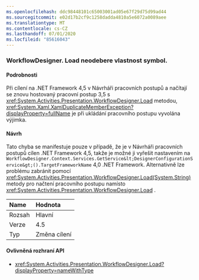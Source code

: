 ```yaml
---
ms.openlocfilehash: ddc98448101c65003001ad05e67f29d75d99ad44
ms.sourcegitcommit: e02d17b2cf9c1258dadda4810a5e6072a0089aee
ms.translationtype: MT
ms.contentlocale: cs-CZ
ms.lasthandoff: 07/01/2020
ms.locfileid: "85616043"
---
```

### <a name="workflowdesignerload-doesnt-remove-symbol-property"></a>WorkflowDesigner. Load neodebere vlastnost symbol.

#### <a name="details"></a>Podrobnosti

Při cílení na .NET Framework 4,5 v Návrháři pracovních postupů a načítají se znovu hostovaný pracovní postup 3,5 s <xref:System.Activities.Presentation.WorkflowDesigner.Load> metodou, <xref:System.Xaml.XamlDuplicateMemberException?displayProperty=fullName> je při ukládání pracovního postupu vyvolána výjimka.

#### <a name="suggestion"></a>Návrh

Tato chyba se manifestuje pouze v případě, že je v Návrháři pracovních postupů cílen .NET Framework 4,5, takže je možné ji vyřešit nastavením na `WorkflowDesigner.Context.Services.GetService&lt;DesignerConfigurationService&gt;().TargetFrameworkName` 4,0 .NET Framework. Alternativně lze problému zabránit pomocí <xref:System.Activities.Presentation.WorkflowDesigner.Load(System.String)> metody pro načtení pracovního postupu namísto <xref:System.Activities.Presentation.WorkflowDesigner.Load> .

| Name    | Hodnota       |
|:--------|:------------|
| Rozsah   | Hlavní       |
| Verze | 4.5         |
| Typ    | Změna cílení |

#### <a name="affected-apis"></a>Ovlivněná rozhraní API

- <xref:System.Activities.Presentation.WorkflowDesigner.Load?displayProperty=nameWithType>
